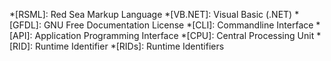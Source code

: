 *[RSML]: Red Sea Markup Language
*[VB.NET]: Visual Basic (.NET)
*[GFDL]: GNU Free Documentation License
*[CLI]: Commandline Interface
*[API]: Application Programming Interface
*[CPU]: Central Processing Unit
*[RID]: Runtime Identifier
*[RIDs]: Runtime Identifiers
